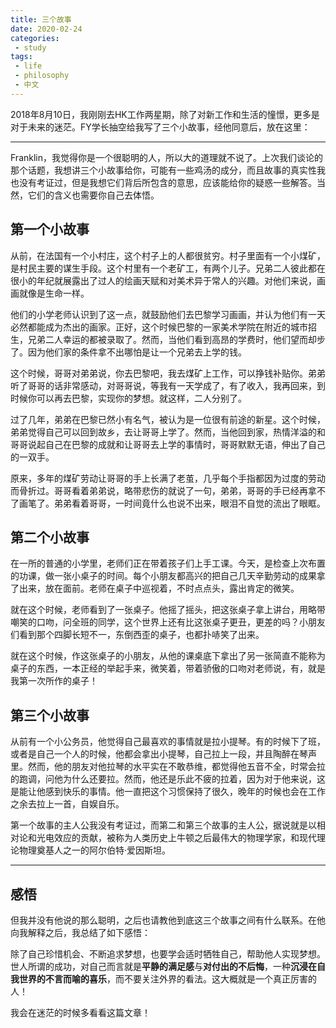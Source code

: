 ```yaml
---
title: 三个故事
date: 2020-02-24
categories:
 - study
tags:
 - life
 - philosophy
 - 中文
---
```


2018年8月10日，我刚刚去HK工作两星期，除了对新工作和生活的憧憬，更多是对于未来的迷茫。FY学长抽空给我写了三个小故事，经他同意后，放在这里：

<!-- more -->

---

Franklin，我觉得你是一个很聪明的人，所以大的道理就不说了。上次我们谈论的那个话题，我想讲三个小故事给你，可能有一些鸡汤的成分，而且故事的真实性我也没有考证过，但是我想它们背后所包含的意思，应该能给你的疑惑一些解答。当然，它们的含义也需要你自己去体悟。

## 第一个小故事

从前，在法国有一个小村庄，这个村子上的人都很贫穷。村子里面有一个小煤矿，是村民主要的谋生手段。这个村里有一个老矿工，有两个儿子。兄弟二人彼此都在很小的年纪就展露出了过人的绘画天赋和对美术异于常人的兴趣。对他们来说，画画就像是生命一样。

他们的小学老师认识到了这一点，就鼓励他们去巴黎学习画画，并认为他们有一天必然都能成为杰出的画家。正好，这个时候巴黎的一家美术学院在附近的城市招生，兄弟二人幸运的都被录取了。然而，当他们看到高昂的学费时，他们望而却步了。因为他们家的条件拿不出哪怕是让一个兄弟去上学的钱。

这个时候，哥哥对弟弟说，你去巴黎吧，我去煤矿上工作，可以挣钱补贴你。弟弟听了哥哥的话非常感动，对哥哥说，等我有一天学成了，有了收入，我再回来，到时候你可以再去巴黎，实现你的梦想。就这样，二人分别了。

过了几年，弟弟在巴黎已然小有名气，被认为是一位很有前途的新星。这个时候，弟弟觉得自己可以回到故乡，去让哥哥上学了。然而，当他回到家，热情洋溢的和哥哥说起自己在巴黎的成就和让哥哥去上学的事情时，哥哥默默无语，伸出了自己的一双手。

原来，多年的煤矿劳动让哥哥的手上长满了老茧，几乎每个手指都因为过度的劳动而骨折过。哥哥看着弟弟说，略带悲伤的就说了一句，弟弟，哥哥的手已经再拿不了画笔了。弟弟看着哥哥，一时间竟什么也说不出来，眼泪不自觉的流出了眼眶。

## 第二个小故事

在一所的普通的小学里，老师们正在带着孩子们上手工课。今天，是检查上次布置的功课，做一张小桌子的时间。每个小朋友都高兴的把自己几天辛勤劳动的成果拿了出来，放在面前。老师在桌子中巡视着，不时点点头，露出肯定的微笑。

就在这个时候，老师看到了一张桌子。他摇了摇头，把这张桌子拿上讲台，用略带嘲笑的口吻，问全班的同学，这个世界上还有比这张桌子更丑，更差的吗？小朋友们看到那个四脚长短不一，东倒西歪的桌子，也都扑哧笑了出来。

就在这个时候，作这张桌子的小朋友，从他的课桌底下拿出了另一张简直不能称为桌子的东西，一本正经的举起手来，微笑着，带着骄傲的口吻对老师说，有，就是我第一次所作的桌子！

## 第三个小故事

从前有一个小公务员，他觉得自己最喜欢的事情就是拉小提琴。有的时候下了班，或者是自己一个人的时候，他都会拿出小提琴，自己拉上一段，并且陶醉在琴声里。然而，他的朋友对他拉琴的水平实在不敢恭维，都觉得他五音不全，时常会拉的跑调，问他为什么还要拉。然而，他还是乐此不疲的拉着，因为对于他来说，这是能让他感到快乐的事情。他一直把这个习惯保持了很久，晚年的时候也会在工作之余去拉上一首，自娱自乐。

第一个故事的主人公我没有考证过，而第二和第三个故事的主人公，据说就是以相对论和光电效应的贡献，被称为人类历史上牛顿之后最伟大的物理学家，和现代理论物理奠基人之一的阿尔伯特·爱因斯坦。

---

## 感悟

但我并没有他说的那么聪明，之后也请教他到底这三个故事之间有什么联系。在他向我解释之后，我总结了如下感悟：

除了自己珍惜机会、不断追求梦想，也要学会适时牺牲自己，帮助他人实现梦想。世人所谓的成功，对自己而言就是**平静的满足感**与**对付出的不后悔**，一种**沉浸在自我世界的不言而喻的喜乐**，而不要关注外界的看法。这大概就是一个真正厉害的人！

我会在迷茫的时候多看看这篇文章！
